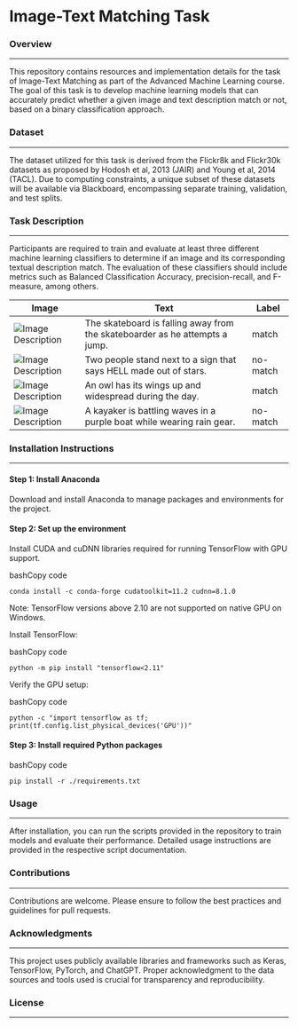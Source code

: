# Image-Text Matching Task

### Overview
--------

This repository contains resources and implementation details for the task of Image-Text Matching as part of the Advanced Machine Learning course. The goal of this task is to develop machine learning models that can accurately predict whether a given image and text description match or not, based on a binary classification approach.

### Dataset
-------

The dataset utilized for this task is derived from the Flickr8k and Flickr30k datasets as proposed by Hodosh et al, 2013 (JAIR) and Young et al, 2014 (TACL). Due to computing constraints, a unique subset of these datasets will be available via Blackboard, encompassing separate training, validation, and test splits.

### Task Description
----------------

Participants are required to train and evaluate at least three different machine learning classifiers to determine if an image and its corresponding textual description match. The evaluation of these classifiers should include metrics such as Balanced Classification Accuracy, precision-recall, and F-measure, among others.

| Image | Text | Label |
| ----- | ---- | ----- |
| ![Image Description](https://github.com/RlNZLER/AML_Task1/blob/main/data/images/3523972229_d44e9ff6d7.jpg?raw=true) | The skateboard is falling away from the skateboarder as he attempts a jump. | match |
| ![Image Description](https://github.com/RlNZLER/AML_Task1/blob/main/data/images/3524436870_7670df68e8.jpg?raw=true) | Two people stand next to a sign that says  HELL  made out of stars. | no-match |
| ![Image Description](https://github.com/RlNZLER/AML_Task1/blob/main/data/images/3525453732_f74a38f111.jpg?raw=true) | An owl has its wings up and widespread during the day. | match |
| ![Image Description](https://github.com/RlNZLER/AML_Task1/blob/main/data/images/3526897578_3cf77da99b.jpg?raw=true) | A kayaker is battling waves in a purple boat while wearing rain gear. | no-match |


### Installation Instructions
-------------------------

#### Step 1: Install Anaconda

Download and install Anaconda to manage packages and environments for the project.

#### Step 2: Set up the environment

Install CUDA and cuDNN libraries required for running TensorFlow with GPU support.

bashCopy code

`conda install -c conda-forge cudatoolkit=11.2 cudnn=8.1.0`

Note: TensorFlow versions above 2.10 are not supported on native GPU on Windows.

Install TensorFlow:

bashCopy code

`python -m pip install "tensorflow<2.11"`

Verify the GPU setup:

bashCopy code

`python -c "import tensorflow as tf; print(tf.config.list_physical_devices('GPU'))"`

#### Step 3: Install required Python packages

bashCopy code

`pip install -r ./requirements.txt`

### Usage
-----

After installation, you can run the scripts provided in the repository to train models and evaluate their performance. Detailed usage instructions are provided in the respective script documentation.

### Contributions
-------------

Contributions are welcome. Please ensure to follow the best practices and guidelines for pull requests.

### Acknowledgments
---------------

This project uses publicly available libraries and frameworks such as Keras, TensorFlow, PyTorch, and ChatGPT. Proper acknowledgment to the data sources and tools used is crucial for transparency and reproducibility.

### License
-------